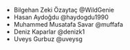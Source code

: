 - Bilgehan Zeki Özaytaç @WildGenie
- Hasan Aydoğdu @haydogdu1990
- Muhammed Musatafa Savar @muffafa
- Deniz Kaparlar @denizk1
- Uveys Gurbuz @uveysg
